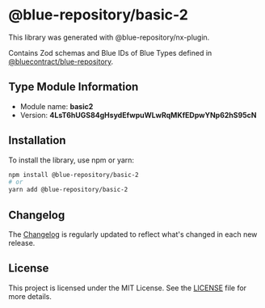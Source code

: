 # @blue-repository/basic-2

This library was generated with @blue-repository/nx-plugin.

Contains Zod schemas and Blue IDs of Blue Types defined in [@bluecontract/blue-repository](https://github.com/bluecontract/blue-repository).

## Type Module Information

- Module name: **basic2**
- Version: **4LsT6hUGS84gHsydEfwpuWLwRqMKfEDpwYNp62hS95cN**

## Installation

To install the library, use npm or yarn:

```bash
npm install @blue-repository/basic-2
# or
yarn add @blue-repository/basic-2
```

## Changelog

The [Changelog](https://github.com/bluecontract/blue-repository-js/blob/main/libs/basic-2/CHANGELOG.md) is regularly updated to reflect what's changed in each new release.

## License

This project is licensed under the MIT License. See the [LICENSE](LICENSE) file for more details.
